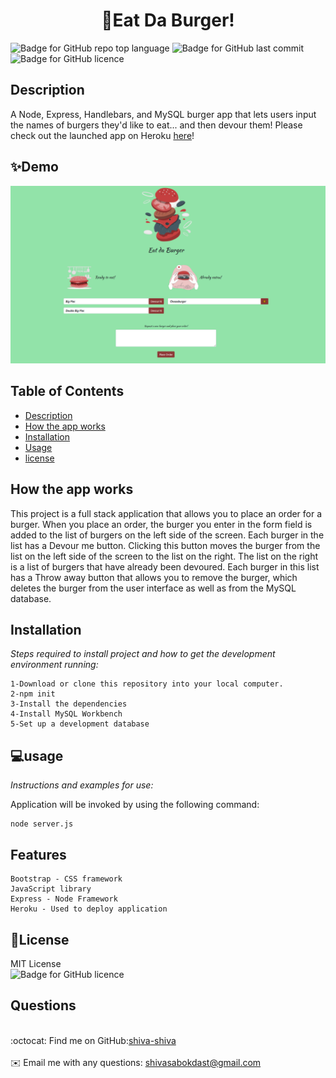 
<h1 align="center">🍔Eat Da Burger!</h1>

![Badge for GitHub repo top language](https://img.shields.io/github/languages/top/shiva-shiva/readmeGenerator?style=flat&logo=appveyor) ![Badge for GitHub last commit](https://img.shields.io/github/last-commit/shiva-shiva/readmeGenerator?style=flat&logo=appveyor)
![Badge for GitHub licence](https://img.shields.io/github/license/shiva-shiva/readmeGenerator?style=flat&logo=appveyor)


## Description 
A Node, Express, Handlebars, and MySQL burger app that lets users input the names of burgers they'd like to eat... and then devour them! Please check out the launched app on Heroku [here](https://)!

## ✨Demo

![Demo](./public/assets/img/burger.png)

 ## Table of Contents

* [Description](#Description)
* [How the app works](#Description)
* [Installation](#installation)
* [Usage](#usage)
* [license](#license)


## How the app works
This project is a full stack application that allows you to place an order for a burger. When you place an order, the burger you enter in the form field is added to the list of burgers on the left side of the screen. Each burger in the list has a Devour me button. Clicking this button moves the burger from the list on the left side of the screen to the list on the right. The list on the right is a list of burgers that have already been devoured. Each burger in this list has a Throw away button that allows you to remove the burger, which deletes the burger from the user interface as well as from the MySQL database.

## Installation
*Steps required to install project and how to get the development environment running:*

    1-Download or clone this repository into your local computer.
    2-npm init
    3-Install the dependencies
    4-Install MySQL Workbench
    5-Set up a development database


## 💻usage
*Instructions and examples for use:*</br> 

 Application will be invoked by using the following command:

    node server.js
    
## Features

    Bootstrap - CSS framework 
    JavaScript library 
    Express - Node Framework 
    Heroku - Used to deploy application

## 📝License
MIT License<br/>
       ![Badge for GitHub licence](https://img.shields.io/github/license/shiva-shiva/readmeGenerator?style=flat&logo=appveyor)

## Questions
<br/>:octocat: Find me on GitHub:[shiva-shiva](https://github.com/shiva-shiva)<br />
    <br />
    ✉️ Email me with any questions: shivasabokdast@gmail.com<br /><br />